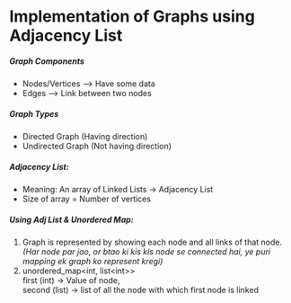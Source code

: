 <h1>Implementation of Graphs using Adjacency List</h1>

<h5>Graph Components</h5>
<ul>
<li>Nodes/Vertices --> Have some data</li>
<li>Edges --> Link between two nodes</li>
</ul>
<h5>Graph Types</h5>
<ul>
  <li>Directed Graph (Having direction)</li>
  <li>Undirected Graph (Not having direction)</li>
</ul>

<h5>Adjacency List:</h5>
<ul>
  <li>Meaning: An array of Linked Lists -> Adjacency List</li>
  <li>Size of array = Number of vertices</li>
</ul>
<h5>Using Adj List & Unordered Map:</h5>
<ol>
  <li>Graph is represented by showing each node and all links of that node.<br>
<i>(Har node par jao, or btao ki kis kis node se connected hai, ye puri mapping ek graph ko represent kregi)</i></li>
  <li>unordered_map&lt;int, list&lt;int&gt;&gt; <br>
    first (int) -> Value of node, <br>
    second (list) -> list of all the node with which first node is linked</li>
</ol>
<code>
</code>
